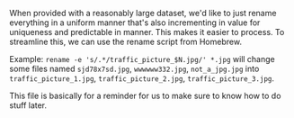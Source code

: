 When provided with a reasonably large dataset, we'd like to just rename everything in a uniform manner that's also incrementing in value for uniqueness and predictable in manner. This makes it easier to process. To streamline this, we can use the rename script from Homebrew. 

Example:
`rename -e 's/.*/traffic_picture_$N.jpg/' *.jpg` will change some files named `sjd78x7sd.jpg`, `wwwwww332.jpg`, `not_a_jpg.jpg` into `traffic_picture_1.jpg`, `traffic_picture_2.jpg`, `traffic_picture_3.jpg`. 

This file is basically for a reminder for us to make sure to know how to do stuff later.